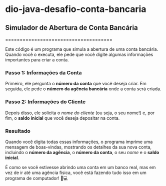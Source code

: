 # dio-java-desafio-conta-bancaria

<h2>Simulador de Abertura de Conta Bancária</h2>
=====================================
<p>Este código é um programa que simula a abertura de uma conta bancária. Quando você o executa, ele pede que você digite algumas informações importantes para criar a conta.</p>

<h3>Passo 1: Informações da Conta</h3>
<p>Primeiro, ele pergunta o <b>número da conta</b> que você deseja criar. Em seguida, ele pede o <b>número da agência bancária</b> onde a conta será criada.</p>

<h3>Passo 2: Informações do Cliente</h3>
<p>Depois disso, ele solicita o <i>nome do cliente</i> (ou seja, o seu nome!) e, por fim, o <b>saldo inicial</b> que você deseja depositar na conta.</p>

<h3>Resultado</h3>
<p>Quando você digita todas essas informações, o programa imprime uma mensagem de boas-vindas, mostrando os detalhes da sua nova conta, incluindo o <b>número da agência</b>, o <b>número da conta</b>, o seu <i>nome</i> e o <b>saldo inicial</b>.</p>

<p>É como se você estivesse abrindo uma conta em um banco real, mas em vez de ir até uma agência física, você está fazendo tudo isso em um programa de computador! 🏦💻</p>
